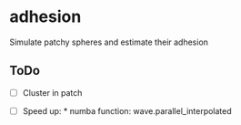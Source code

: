 # adhesion
Simulate patchy spheres and estimate their adhesion

## ToDo

* [ ] Cluster in patch
* [ ] Speed up: * numba function: wave.parallel_interpolated

